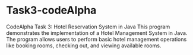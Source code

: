 # Task3-codeAlpha
CodeAlpha Task 3: Hotel Reservation System in Java  This program demonstrates the implementation of a Hotel Management System in Java. The program allows users to perform basic hotel management operations like booking rooms, checking out, and viewing available rooms.
